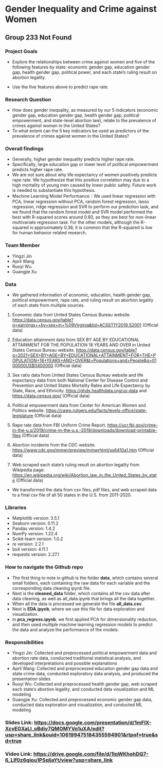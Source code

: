 # Gender Inequality and Crime against Women
## Group 233 Not Found

### Project Goals

* Explore the relationships between crime against women and five of the following features by state: economic gender gap, education gender gap, health gender gap, political power, and each state’s ruling result on abortion legality.

* Use the five features above to predict rape rate.

### Research Question

* How does gender inequality, as measured by our 5 indicators (economic gender gap, education gender gap, health gender gap, political empowerment, and 
state-level abortion law), relate to the prevalence of crimes against women in the United States? 
* To what extent can the 5 key indicators be used as predictors of the prevalence of crimes against women in the United States?

### Overall findings

* Generally, higher gender inequality predicts higher rape rate.
* Specifically, large education gap or lower level of political empowerment predicts higher rape rate.
* We are not sure about why life expectancy of women positively predicts rape rate. We hypothesize that this positive correlation may due to a high mortality of young men caused by lower public safety. Future work is needed to substantiate this hypothesis.
* Machine Learning Model Performance：We used linear regression with PCA, linear regression without PCA, random forest regression, lasso regression, ridge regression and SVR to perform our prediction task, and we found that the random forest model and SVR model performed the best with R-squared scores around 0.60, as they are best for non-linear multivariate regression task. For the other models, although the R-squared is approximately 0.38, it is common that the R-squared is low for human behavior related research.

### Team Member
* Yingzi Jin
* April Wang
* Ruoyi Wu
* Guangjie Xu

### Data

* We gathered information of economic, education, health gender gap, political empowerment, rape rate, and ruling result on abortion legality of each state from multiple sources. 

1. Economic data from United States Census Bureau website. https://data.census.gov/table?q=earnings++by+sex+in+%09Virginia&tid=ACSST1Y2019.S2001 (Official data)
  
2. Education attainment data from SEX BY AGE BY EDUCATIONAL ATTAINMENT FOR THE POPULATION 18 YEARS AND OVER in United States Census Bureau website. https://data.census.gov/table?q=2021+SEX+BY+AGE+BY+EDUCATIONAL+ATTAINMENT+FOR+THE+POPULATION+18+YEARS+AND+OVER&t=Populations+and+People&g=0100000US$0400000 (Official data)

3. Sex ratio data from United States Census Bureau website and life expectancy data from both National Center for Disease Control and Prevention and United States Mortality Rates and Life Expectancy by State, Race, and Ethnicity.
https://ghdx.healthdata.org/us-data and
https://data.census.gov/ (Official data)

4. Political empowerment data from Center for American Women and Politics website. 
https://cawp.rutgers.edu/facts/levels-office/state-legislature (Official data)

5. Rape rate data from FBI Uniform Crime Report.
https://ucr.fbi.gov/crime-in-the-u.s/2019/crime-in-the-u.s.-2019/downloads/download-printable-files (Official data)

6. Abortion incidents from the CDC website. 
https://www.cdc.gov/mmwr/preview/mmwrhtml/ss6410a1.htm  (Official data)
 
7. Web scraped each state’s ruling result on abortion legality from Wikipedia page:
https://en.wikipedia.org/wiki/Abortion_law_in_the_United_States_by_state (Official data)

* We transformed the data from csv files, pdf files, and web scraped data to a final csv file of all 50 states in the U.S. from 2011-2020.

### Libraries

* Matplotlib version: 3.5.1
* Seaborn version: 0.11.2
* Pandas version: 1.4.2
* NumPy version: 1.22.4
* Scikit-learn version: 1.0.2
* re version: 2.2.1
* bs4 version: 4.11.1
* requests version: 2.27.1

### How to navigate the Github repo

* The first thing to note in github is the folder **data**, which contains several small folders, each containing the raw data for each variable and the corresponding data cleaning ipynb file.
* Next is the **cleaned_data** folder, which contains all the csv data after data cleaning, as well as all_data.ipynb that brings all the data together.
* When all the data is processed we generate the file **all_data.csv**.
* Next is **EDA.ipynb**, where we use this file for data exploration and visualization.
* In **pca_regress.ipynb**, we first applied PCA for dimensionality reduction, and then used multiple machine learning regression models to predict the data and analyze the performance of the models.

### Responsibilities

* Yingzi Jin: Collected and preprocessed political empowerment data and abortion rate data, conducted traditional statistical analysis, and developed interpretations and possible explanations 
* April Wang: Collected and preprocessed education gender gap data and state crime data, conducted exploratory data analysis, and produced the presentation slides 
* Ruoyi Wu: Collected and preprocessed health gender gap, web scraped each state’s abortion legality, and conducted data visualization and ML modeling  
* Guangjie Xu: Collected and preprocessed economic gender gap data, conducted data exploration and visualization, and conducted ML modeling

### Slides Link: https://docs.google.com/presentation/d/1mFIX-XcvEGXaLl_oBdiy7QMOMYVo1uXA/edit?usp=share_link&ouid=106199475184355594901&rtpof=true&sd=true

### Video Link: https://drive.google.com/file/d/1lqWKhohDQ7-6_LIf0z6qiou1PSqljaYt/view?usp=share_link
